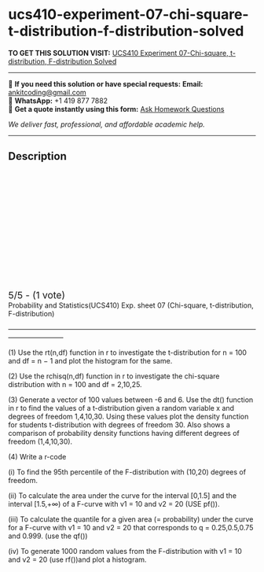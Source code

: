 # ucs410-experiment-07-chi-square-t-distribution-f-distribution-solved
**TO GET THIS SOLUTION VISIT:** [UCS410 Experiment 07-Chi-square, t-distribution, F-distribution Solved](https://www.ankitcodinghub.com/product/ucs410-thapar-institute-of-engineering-and-technology-tiet-solved-4/)


---

📩 **If you need this solution or have special requests:** **Email:** ankitcoding@gmail.com  
📱 **WhatsApp:** +1 419 877 7882  
📄 **Get a quote instantly using this form:** [Ask Homework Questions](https://www.ankitcodinghub.com/services/ask-homework-questions/)

*We deliver fast, professional, and affordable academic help.*

---

<h2>Description</h2>



<div class="kk-star-ratings kksr-auto kksr-align-center kksr-valign-top" data-payload="{&quot;align&quot;:&quot;center&quot;,&quot;id&quot;:&quot;126190&quot;,&quot;slug&quot;:&quot;default&quot;,&quot;valign&quot;:&quot;top&quot;,&quot;ignore&quot;:&quot;&quot;,&quot;reference&quot;:&quot;auto&quot;,&quot;class&quot;:&quot;&quot;,&quot;count&quot;:&quot;1&quot;,&quot;legendonly&quot;:&quot;&quot;,&quot;readonly&quot;:&quot;&quot;,&quot;score&quot;:&quot;5&quot;,&quot;starsonly&quot;:&quot;&quot;,&quot;best&quot;:&quot;5&quot;,&quot;gap&quot;:&quot;4&quot;,&quot;greet&quot;:&quot;Rate this product&quot;,&quot;legend&quot;:&quot;5\/5 - (1 vote)&quot;,&quot;size&quot;:&quot;24&quot;,&quot;title&quot;:&quot;UCS410 Experiment  07-Chi-square, t-distribution, F-distribution Solved&quot;,&quot;width&quot;:&quot;138&quot;,&quot;_legend&quot;:&quot;{score}\/{best} - ({count} {votes})&quot;,&quot;font_factor&quot;:&quot;1.25&quot;}">

<div class="kksr-stars">

<div class="kksr-stars-inactive">
            <div class="kksr-star" data-star="1" style="padding-right: 4px">


<div class="kksr-icon" style="width: 24px; height: 24px;"></div>
        </div>
            <div class="kksr-star" data-star="2" style="padding-right: 4px">


<div class="kksr-icon" style="width: 24px; height: 24px;"></div>
        </div>
            <div class="kksr-star" data-star="3" style="padding-right: 4px">


<div class="kksr-icon" style="width: 24px; height: 24px;"></div>
        </div>
            <div class="kksr-star" data-star="4" style="padding-right: 4px">


<div class="kksr-icon" style="width: 24px; height: 24px;"></div>
        </div>
            <div class="kksr-star" data-star="5" style="padding-right: 4px">


<div class="kksr-icon" style="width: 24px; height: 24px;"></div>
        </div>
    </div>

<div class="kksr-stars-active" style="width: 138px;">
            <div class="kksr-star" style="padding-right: 4px">


<div class="kksr-icon" style="width: 24px; height: 24px;"></div>
        </div>
            <div class="kksr-star" style="padding-right: 4px">


<div class="kksr-icon" style="width: 24px; height: 24px;"></div>
        </div>
            <div class="kksr-star" style="padding-right: 4px">


<div class="kksr-icon" style="width: 24px; height: 24px;"></div>
        </div>
            <div class="kksr-star" style="padding-right: 4px">


<div class="kksr-icon" style="width: 24px; height: 24px;"></div>
        </div>
            <div class="kksr-star" style="padding-right: 4px">


<div class="kksr-icon" style="width: 24px; height: 24px;"></div>
        </div>
    </div>
</div>


<div class="kksr-legend" style="font-size: 19.2px;">
            5/5 - (1 vote)    </div>
    </div>
Probability and Statistics(UCS410) Exp. sheet 07 (Chi-square, t-distribution, F-distribution)

————————————————————————————————————————————

(1) Use the rt(n,df) function in r to investigate the t-distribution for n = 100 and df = n − 1 and plot the histogram for the same.

(2) Use the rchisq(n,df) function in r to investigate the chi-square distribution with n = 100 and df = 2,10,25.

(3) Generate a vector of 100 values between -6 and 6. Use the dt() function in r to find the values of a t-distribution given a random variable x and degrees of freedom 1,4,10,30. Using these values plot the density function for students t-distribution with degrees of freedom 30. Also shows a comparison of probability density functions having different degrees of freedom (1,4,10,30).

(4) Write a r-code

(i) To find the 95th percentile of the F-distribution with (10,20) degrees of freedom.

(ii) To calculate the area under the curve for the interval [0,1.5] and the interval [1.5,+∞) of a F-curve with v1 = 10 and v2 = 20 (USE pf()).

(iii) To calculate the quantile for a given area (= probability) under the curve for a F-curve with v1 = 10 and v2 = 20 that corresponds to q = 0.25,0.5,0.75 and 0.999. (use the qf())

(iv) To generate 1000 random values from the F-distribution with v1 = 10 and v2 = 20 (use rf())and plot a histogram.

